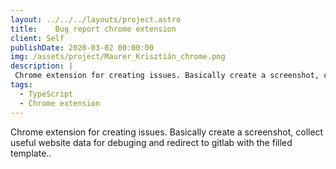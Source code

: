 ```yaml
---
layout: ../../../layouts/project.astro
title:    Bug report chrome extension
client: Self
publishDate: 2020-03-02 00:00:00
img: /assets/project/Maurer_Krisztián_chrome.png
description: |
 Chrome extension for creating issues. Basically create a screenshot, collect useful website data for debuging and redirect to gitlab with the filled template..
tags:
  - TypeScript
  - Chrome extension
---
```


Chrome extension for creating issues. Basically create a screenshot, collect useful website data for debuging and redirect to gitlab with the filled template..